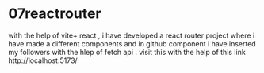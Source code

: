 # 07reactrouter
with the help of vite+ react , i have developed a react router project where i have made a different components and in github component i have inserted my followers with the hlep of fetch api . visit this with the help of this link  http://localhost:5173/
